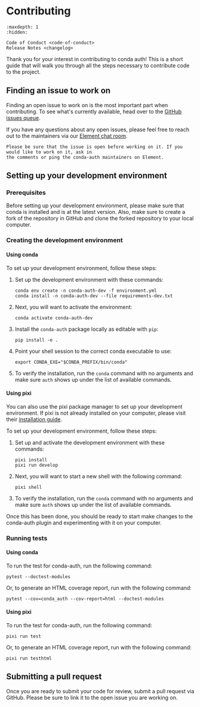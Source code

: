 # Contributing

```{toctree}
:maxdepth: 1
:hidden:

Code of Conduct <code-of-conduct>
Release Notes <changelog>
```

Thank you for your interest in contributing to conda auth! This is a short guide that will walk you
through all the steps necessary to contribute code to the project.

## Finding an issue to work on

Finding an open issue to work on is the most important part when contributing. To see what's currently
available, head over to the [GitHub issues queue][issues-queue].

If you have any questions about any open issues, please feel free to reach out to the maintainers via
our [Element chat room][element-chat].

```{admonition} Tip
Please be sure that the issue is open before working on it. If you would like to work on it, ask in
the comments or ping the conda-auth maintainers on Element.
```

## Setting up your development environment

### Prerequisites

Before setting up your development environment, please make sure that conda is installed
and is at the latest version. Also, make sure to create a fork of the repository in GitHub
and clone the forked repository to your local computer.

### Creating the development environment

#### Using conda

To set up your development environment, follow these steps:

1. Set up the development environment with these commands:
   ```
   conda env create -n conda-auth-dev -f environment.yml
   conda install -n conda-auth-dev --file requirements-dev.txt
   ```
2. Next, you will want to activate the environment:
   ```
   conda activate conda-auth-dev
   ```
3. Install the `conda-auth` package locally as editable with `pip`:
   ```
   pip install -e .
   ```
4. Point your shell session to the correct conda executable to use:
   ```
   export CONDA_EXE="$CONDA_PREFIX/bin/conda"
   ```
5. To verify the installation, run the `conda` command with no arguments and make sure `auth` shows up under
   the list of available commands.


#### Using pixi

You can also use the pixi package manager to set up your development environment.
If pixi is not already installed on your computer, please visit their
[installation guide](https://pixi.sh/latest/#installation).

To set up your development environment, follow these steps:

1. Set up and activate the development environment with these commands:
   ```
   pixi install
   pixi run develop
   ```
2. Next, you will want to start a new shell with the following command:
   ```
   pixi shell
   ```
3. To verify the installation, run the `conda` command with no arguments and make sure `auth` shows up under
   the list of available commands.

Once this has been done, you should be ready to start make changes to the conda-auth plugin and
experimenting with it on your computer.

### Running tests

#### Using conda

To run the test for conda-auth, run the following command:

```
pytest --doctest-modules
```

Or, to generate an HTML coverage report, run with the following command:

```
pytest --cov=conda_auth --cov-report=html --doctest-modules
```

#### Using pixi

To run the test for conda-auth, run the following command:

```
pixi run test
```

Or, to generate an HTML coverage report, run with the following command:

```
pixi run testhtml
```

## Submitting a pull request

Once you are ready to submit your code for review, submit a pull request via GitHub. Please be sure to link
it to the open issue you are working on.

<!-- Hyperlinks -->

[issues-queue]: https://github.com/conda-incubator/conda-auth/issues
[element-chat]: http://bit.ly/conda-chat-room
